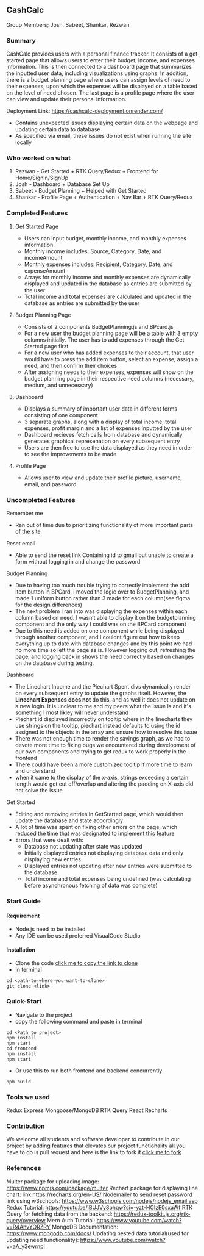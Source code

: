 
## CashCalc

Group Members; Josh, Sabeet, Shankar, Rezwan 

### Summary
CashCalc provides users with a personal finance tracker. It consists of a get started page that allows users to enter their budget, income, and expenses information. This is then connected to a dashboard page that summarizes the inputted user data, including visualizations using graphs. In addition, there is a budget planning page where users can assign levels of need to their expenses, upon which the expenses will be displayed on a table based on the level of need chosen. The last page is a profile page where the user can view and update their personal information.

Deployment Link: https://cashcalc-deployment.onrender.com/ 
* Contains unexpected issues displaying certain data on the webpage and updating certain data to database
* As specified via email, these issues do not exist when running the site locally

### Who worked on what
1. Rezwan - Get Started + RTK Query/Redux + Frontend for Home/SignIn/SignUp 
2. Josh - Dashboard + Database Set Up
3. Sabeet - Budget Planning  + Helped with Get Started 
4. Shankar - Profile Page + Authentication + Nav Bar + RTK Query/Redux 

### Completed Features

1. Get Started Page
   * Users can input budget, monthly income, and monthly expenses information. 
   * Monthly income includes: Source, Category, Date, and incomeAmount
   * Monthly expenses includes: Recipient, Category, Date, and expenseAmount
   * Arrays for monthly income and monthly expenses are dynamically displayed and updated in the database as entries are submitted by the user
   * Total income and total expenses are calculated and updated in the database as entries are submitted by the user

3. Budget Planning Page
   * Consists of 2 components BudgetPlanning.js and BPcard.js
   * For a new user the budget planning page will be a table with 3 empty columns initially. The user has to add expenses through the Get Started page first
   * For a new user who has added expenses to their account, that user would have to press the add item button, select an expense, assign a need, and then confirm their choices.
   * After assigning needs to their expenses, expenses will show on the budget planning page in their respective need columns (necessary, medium, and unnecessary)

4. Dashboard
   * Displays a summary of important user data in different forms consisting of one component
   * 3 separate graphs, along with a display of total income, total expenses, profit margin and a list of expenses inputted by the user
   * Dashboard recieves fetch calls from database and dynamically generates graphical represenation on every subsequent entry
   * Users are then free to use the data displayed as they need in order to see the improvements to be made

6. Profile Page 
   * Allows user to view and update their profile picture, username, email, and password 


### Uncompleted Features
Remember me
* Ran out of time due to prioritizing functionality of more important parts of the site

Reset email
* Able to send the reset link Containing id to gmail but unable to create a form without logging in and change the password

Budget Planning
* Due to having too much trouble trying to correctly implement the add item button in BPCard, i moved the logic over to BudgetPlanning, and made 1 uniform button rather than 3 made for each column(see figma for the design differences)
* The next problem I ran into was displaying the expenses within each column based on need. I wasn’t able to display it on the budgetplanning component and the only way I could was on the BPCard component 
* Due to this need is added on one component while being displayed through another component, and I couldnt figure out how to keep everything up to date with database changes  and by this point we had no more time so left the page as is. However logging out, refreshing the page, and logging back in shows the need correctly based on changes on the database during testing.

Dashboard
* The Linechart Income and the Piechart Spent divs dynamically render on every subsequent entry to update the graphs itself. However, the **Linechart Expenses** **does not** do this, and as well it does not update on a new login. It is unclear to me and my peers what the issue is and it's something I most likley will never understand
* Piechart id displayed incorrectly on tooltip where in the linecharts they use strings on the tooltip, piechart instead defaults to using the id assigned to the objects in the array and unsure how to resolve this issue
* There was not enough time to render the savings graph, as we had to devote more time to fixing bugs we encountered during development of our own components and trying to get redux to work properly in the frontend
* There could have been a more customized tooltip if more time to learn and understand
* when it came to the display of the x-axis, strings exceeding a certain length would get cut off/overlap and altering the padding on X-axis did not solve the issue

Get Started

* Editing and removing entries in GetStarted page, which would then update the database and state accordingly
* A lot of time was spent on fixing other errors on the page,  which reduced the time that was designated to implement this feature 
* Errors that were dealt with:
  * Database not updating after state was updated
  * Initially displayed entries not displaying database data and only displaying new entries 
  * Displayed entries not updating after new entries were submitted to the database
  * Total income and total expenses being undefined (was calculating before asynchronous fetching of data was complete)

### Start Guide

#### Requirement
- Node.js need to be installed 
- Any IDE can be used preferred VisualCode Studio

#### Installation
- Clone the code [click me to copy the link to clone](https://github.com/Rezwan192/CashCalc.git)
- In terminal 
```
cd <path-to-where-you-want-to-clone> 
git clone <link>

```

### Quick-Start
- Navigate to the project
- copy the following command and paste in terminal
```
cd <Path to project>
npm install
npm start
cd frontend
npm install
npm start

```
- Or use this to run both frontend and backend concurrently
``` 
npm build
```


### Tools we used
Redux
Express
Mongoose/MongoDB
RTK Query
React
Recharts

### Contribution
We welcome all students and software developer to contribute in our project by adding features that elevates our project functionality  all you have to do is pull request and here is the link to fork it [click me to fork](https://github.com/Rezwan192/CashCalc/fork)


### References

Multer package for uploading image: https://www.npmjs.com/package/multer
Rechart package for displaying line chart: link https://recharts.org/en-US/
Nodemailer to send reset password link using w3schools: https://www.w3schools.com/nodejs/nodejs_email.asp
Redux Tutorial: https://youtu.be/iBUJVy8phqw?si=-yzt-HCIzE0sxaWf
RTK Query for fetching data from the backend: https://redux-toolkit.js.org/rtk-query/overview 
Mern Auth Tutorial: https://www.youtube.com/watch?v=R4AhvYORZRY
MongoDB Documentation: https://www.mongodb.com/docs/
Updating nested data tutorial(used for updating need functionality): https://www.youtube.com/watch?v=aA_y3ewrnpI 
